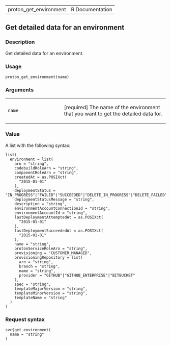 <table style="width: 100%;">
<tbody>
<tr class="odd">
<td>proton_get_environment</td>
<td style="text-align: right;">R Documentation</td>
</tr>
</tbody>
</table>

## Get detailed data for an environment

### Description

Get detailed data for an environment.

### Usage

    proton_get_environment(name)

### Arguments

<table>
<colgroup>
<col style="width: 35%" />
<col style="width: 65%" />
</colgroup>
<tbody>
<tr class="odd">
<td><code id="proton_get_environment_:_name">name</code></td>
<td><p>[required] The name of the environment that you want to get the
detailed data for.</p></td>
</tr>
</tbody>
</table>

### Value

A list with the following syntax:

    list(
      environment = list(
        arn = "string",
        codebuildRoleArn = "string",
        componentRoleArn = "string",
        createdAt = as.POSIXct(
          "2015-01-01"
        ),
        deploymentStatus = "IN_PROGRESS"|"FAILED"|"SUCCEEDED"|"DELETE_IN_PROGRESS"|"DELETE_FAILED"|"DELETE_COMPLETE"|"CANCELLING"|"CANCELLED",
        deploymentStatusMessage = "string",
        description = "string",
        environmentAccountConnectionId = "string",
        environmentAccountId = "string",
        lastDeploymentAttemptedAt = as.POSIXct(
          "2015-01-01"
        ),
        lastDeploymentSucceededAt = as.POSIXct(
          "2015-01-01"
        ),
        name = "string",
        protonServiceRoleArn = "string",
        provisioning = "CUSTOMER_MANAGED",
        provisioningRepository = list(
          arn = "string",
          branch = "string",
          name = "string",
          provider = "GITHUB"|"GITHUB_ENTERPRISE"|"BITBUCKET"
        ),
        spec = "string",
        templateMajorVersion = "string",
        templateMinorVersion = "string",
        templateName = "string"
      )
    )

### Request syntax

    svc$get_environment(
      name = "string"
    )
